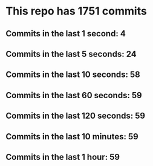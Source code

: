 # This repo has 1751 commits

## Commits in the last 1 second: 4
## Commits in the last 5 seconds: 24
## Commits in the last 10 seconds: 58
## Commits in the last 60 seconds: 59
## Commits in the last 120 seconds: 59
## Commits in the last 10 minutes: 59
## Commits in the last 1 hour: 59
